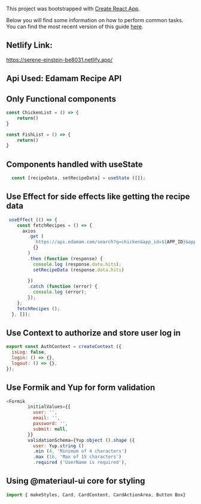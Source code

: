This project was bootstrapped with [Create React App](https://github.com/facebookincubator/create-react-app).

Below you will find some information on how to perform common tasks.<br>
You can find the most recent version of this guide [here](https://github.com/facebookincubator/create-react-app/blob/master/packages/react-scripts/template/README.md).
## Netlify Link:
https://serene-einstein-be8031.netlify.app/

## Api Used: Edamam Recipe API

## Only Functional components
```javascript
const ChickenList = () => {
	return()
}

const FishList = () => {
	return()
}

```
## Components handled with useState
```javascript
  const [recipeData, setRecipeData] = useState ([]);
```
## Use Effect for side effects like getting the recipe data
```javascript
 useEffect (() => {
    const fetchRecipes = () => {
      axios
        .get (
          `https://api.edamam.com/search?q=chicken&app_id=${APP_ID}&app_key=${APP_KEY}`,
          {}
        )
        .then (function (response) {
          console.log (response.data.hits);
          setRecipeData (response.data.hits)
         
        })
        .catch (function (error) {
          console.log (error);
        });
    };
    fetchRecipes ();
  }, []);
```
## Use Context to authorize and store user log in
```javascript
export const AuthContext = createContext ({
  isLog: false,
  login: () => {},
  logout: () => {},
});
```
## Use Formik and Yup for form validation
```javascript
<Formik
        initialValues={{
          user: '',
          email: '',
          password: '',
          submit: null,
        }}
        validationSchema={Yup.object ().shape ({
          user: Yup.string ()
          .min (4, 'Minimum of 4 characters')
          .max (16, 'Max of 15 characters')
          .required ('UserName is required'),
```
## Using @materiaul-ui core for styling
```javascript
import { makeStyles, Card, CardContent, CardActionArea, Button Box}
```






